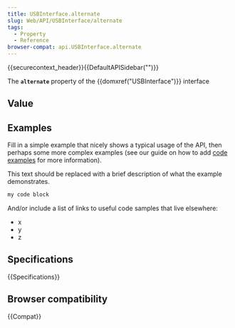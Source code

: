 ```yaml
---
title: USBInterface.alternate
slug: Web/API/USBInterface/alternate
tags:
  - Property
  - Reference
browser-compat: api.USBInterface.alternate
---
```

{{securecontext_header}}{{DefaultAPISidebar("")}}

The **`alternate`** property of the {{domxref("USBInterface")}} interface 

## Value



## Examples

Fill in a simple example that nicely shows a typical usage of the API, then perhaps some more complex examples (see our guide on how to add [code examples](/en-US/docs/MDN/Contribute/Structures/Code_examples) for more information).

This text should be replaced with a brief description of what the example demonstrates.

```js
my code block
```

And/or include a list of links to useful code samples that live elsewhere:

*   x
*   y
*   z

## Specifications

{{Specifications}}

## Browser compatibility

{{Compat}}


